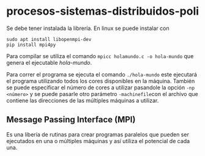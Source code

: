 # procesos-sistemas-distribuidos-poli

Se debe tener instalada la librería.
En linux se puede instalar con 

```
sudo apt install libopenmpi-dev
pip install mpi4py
```

Para compilar se utiliza el comando ```mpicc holamundo.c -o hola-mundo``` que genera el ejecutable _hola-mundo_.

Para correr el programa se ejecuta el comando ```./hola-mundo``` este ejecutará el programa utilizando todos los cores disponibles en la máquina. También se puede especificar el número de cores a utilizar pasandole la opción ```-np <número>``` y se puede pasarle otro parámetro ```-machinefile```con el archivo que contiene las direcciones de las múltiples máquinas a utilizar. 

## Message Passing Interface (MPI)

Es una libería de rutinas para crear programas paralelos que pueden ser ejecutados en una o múltiples máquinas y así utiliza el potencial de cada una.
